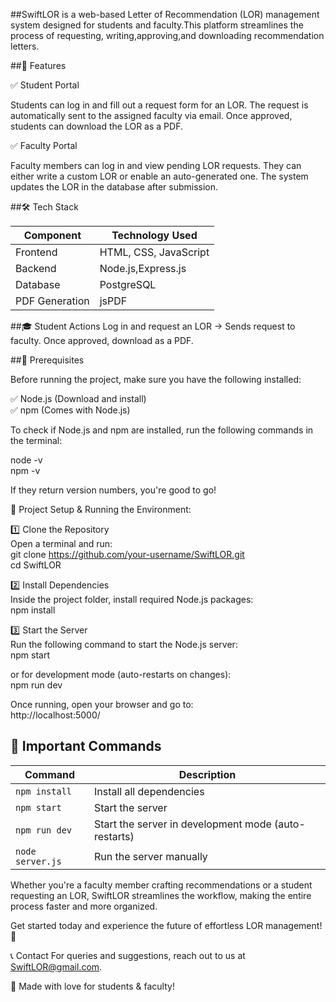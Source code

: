 ##SwiftLOR is a web-based Letter of Recommendation (LOR) management system designed for students and faculty.This platform streamlines the process of requesting, writing,approving,and downloading recommendation letters.

##📌 Features

✅ Student Portal

Students can log in and fill out a request form for an LOR.
The request is automatically sent to the assigned faculty via email.
Once approved, students can download the LOR as a PDF.

✅ Faculty Portal

Faculty members can log in and view pending LOR requests.
They can either write a custom LOR or enable an auto-generated one.
The system updates the LOR in the database after submission.


##🛠️ Tech Stack

|  Component	  |  Technology Used          |
|---------------|---------------------------|
|   Frontend    | HTML, CSS, JavaScript     |
|  Backend	    | Node.js,Express.js        |
|  Database	    | PostgreSQL                |
| PDF Generation| jsPDF                     |


##🎓 Student Actions
Log in and request an LOR → Sends request to faculty.
Once approved, download as a PDF.

##🚀 Prerequisites

Before running the project, make sure you have the following installed:

✅ Node.js (Download and install)  
✅ npm (Comes with Node.js)

To check if Node.js and npm are installed, run the following commands in the terminal:  
  
node -v  
npm -v  

If they return version numbers, you're good to go!  

📂 Project Setup & Running the Environment:  

1️⃣ Clone the Repository  
Open a terminal and run:  
git clone https://github.com/your-username/SwiftLOR.git  
cd SwiftLOR  

2️⃣ Install Dependencies  
Inside the project folder, install required Node.js packages:  
npm install  

3️⃣ Start the Server  
Run the following command to start the Node.js server:  
npm start  

or for development mode (auto-restarts on changes):  
npm run dev  

Once running, open your browser and go to:  
http://localhost:5000/  


## 📜 Important Commands

| Command          | Description                                  |
|-----------------|----------------------------------------------|
| `npm install`   | Install all dependencies                   |
| `npm start`     | Start the server                           |
| `npm run dev`   | Start the server in development mode (auto-restarts) |
| `node server.js` | Run the server manually                   |


Whether you're a faculty member crafting recommendations or a student requesting an LOR, SwiftLOR streamlines the workflow, making the entire process faster and more organized.

Get started today and experience the future of effortless LOR management! 🚀

📞 Contact
For queries and suggestions, reach out to us at SwiftLOR@gmail.com.

💙 Made with love for students & faculty! 
